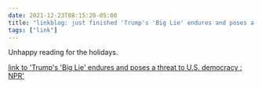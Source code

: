 ```yaml
---
date: 2021-12-23T08:15:20-05:00
title: "linkblog: just finished 'Trump's 'Big Lie' endures and poses a threat to U.S. democracy : NPR'"
tags: ["link"]
---
```

Unhappy reading for the holidays.
 
[link to 'Trump's 'Big Lie' endures and poses a threat to U.S. democracy : NPR'](https://www.npr.org/2021/12/23/1065277246/trump-big-lie-jan-6-election)
